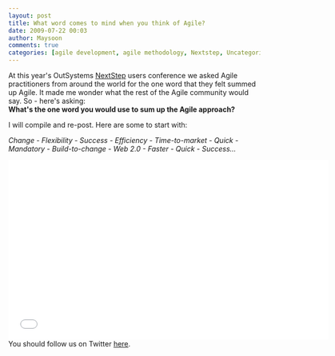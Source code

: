 ```yaml
---
layout: post
title: What word comes to mind when you think of Agile?
date: 2009-07-22 00:03
author: Maysoon
comments: true
categories: [agile development, agile methodology, Nextstep, Uncategorized]
---
```

<div align="center">
<div align="left">At this year's OutSystems <a href="https://www.outsystems.com/blog/aboutagility/next-step09/">NextStep</a> users conference we asked Agile practitioners from around the world for the one word that they felt summed up Agile. It made me wonder what the rest of the Agile community would say.<!--more--> So - here's asking:</div>
</div>
<b>What's the one word you would use to sum up the Agile approach?</b>

I will compile and re-post. Here are some to start with:

<i>Change - Flexibility - Success - Efficiency - Time-to-market - Quick - Mandatory - Build-to-change - Web 2.0 - Faster - Quick - Success...</i>
<iframe width="640" height="360" src="//www.youtube.com/embed/UbCBpOBatXI?feature=player_embedded" frameborder="0" allowfullscreen></iframe>
You should follow us on Twitter <a href="http://twitter.com/outsystems">here</a>.

&nbsp;
